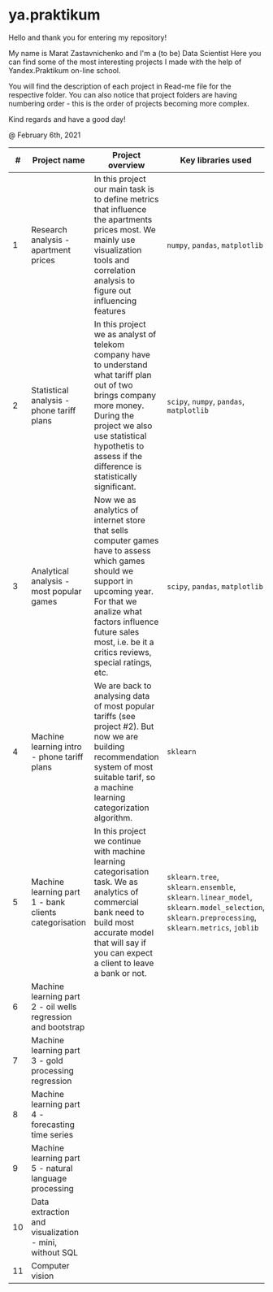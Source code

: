 # ya.praktikum

Hello and thank you for entering my repository!

My name is Marat Zastavnichenko and I'm a (to be) Data Scientist
Here you can find some of the most interesting projects I made with the help of Yandex.Praktikum on-line school.

You will find the description of each project in Read-me file for the respective folder.
You can also notice that project folders are having numbering order - this is the order of projects becoming more complex.

Kind regards and have a good day!

@ February 6th, 2021

| # | Project name                                                | Project overview | Key libraries used |
|---| ---                                                         |---               | ---            |
|1  |Research analysis - apartment prices                         |In this project our main task is to define metrics that influence the apartments prices most. We mainly use visualization tools and correlation analysis to figure out influencing features | `numpy`, `pandas`, `matplotlib` |        
|2  |Statistical analysis - phone tariff plans                    | In this project we as analyst of telekom company have to understand what tariff plan out of two brings company more money. During the project we also use statistical hypothetis to assess if the difference is statistically significant.| `scipy`, `numpy`, `pandas`, `matplotlib` |
|3  |Analytical analysis - most popular games                     |Now we as analytics of internet store that sells computer games have to assess which games should we support in upcoming year. For that we analize what factors influence future sales most, i.e. be it a critics reviews, special ratings, etc.| `scipy`, `pandas`, `matplotlib` |
|4  |Machine learning intro - phone tariff plans                  | We are back to analysing data of most popular tariffs (see project #2). But now we are building recommendation system of most suitable tarif, so a machine learning categorization algorithm. | `sklearn` |
|5  |Machine learning part 1 - bank clients categorisation        | In this project we continue with machine learning categorisation task. We as analytics of commercial bank need to build most accurate model that will say if you can expect a client to leave a bank or not. | `sklearn.tree`, `sklearn.ensemble`, `sklearn.linear_model`, `sklearn.model_selection`, `sklearn.preprocessing`, `sklearn.metrics`, `joblib ` |
|6  |Machine learning part 2 - oil wells regression and bootstrap | 
|7  |Machine learning part 3 - gold processing regression         |
|8  |Machine learning part 4 - forecasting time series            |
|9  |Machine learning part 5 - natural language processing        |
|10 |Data extraction and visualization - mini, without SQL        |
|11 | Computer vision                                             |
